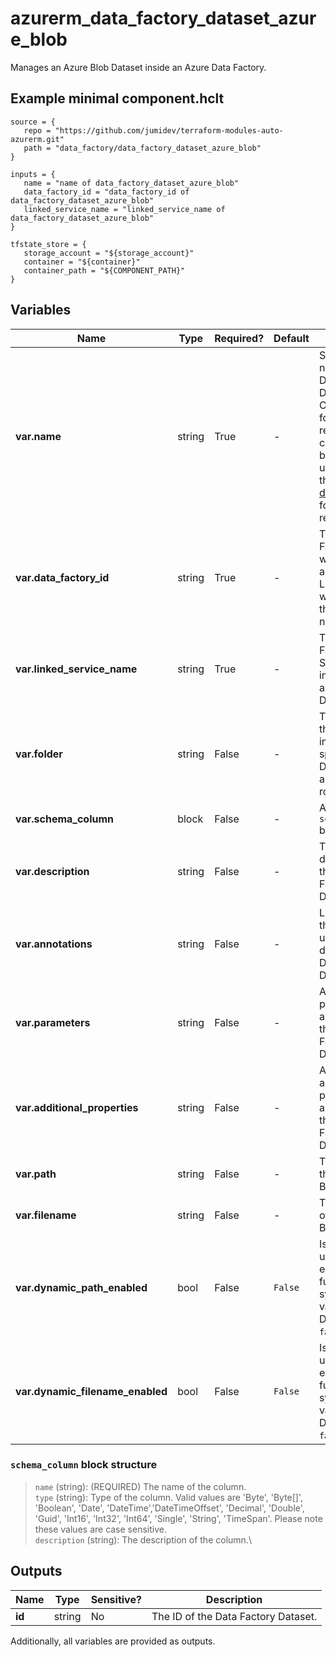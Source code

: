 # azurerm_data_factory_dataset_azure_blob

Manages an Azure Blob Dataset inside an Azure Data Factory.

## Example minimal component.hclt

```hcl
source = {
   repo = "https://github.com/jumidev/terraform-modules-auto-azurerm.git" 
   path = "data_factory/data_factory_dataset_azure_blob" 
}

inputs = {
   name = "name of data_factory_dataset_azure_blob" 
   data_factory_id = "data_factory_id of data_factory_dataset_azure_blob" 
   linked_service_name = "linked_service_name of data_factory_dataset_azure_blob" 
}

tfstate_store = {
   storage_account = "${storage_account}" 
   container = "${container}" 
   container_path = "${COMPONENT_PATH}" 
}

```

## Variables

| Name | Type | Required? |  Default  |  Description |
| ---- | ---- | --------- |  ----------- | ----------- |
| **var.name** | string | True | -  |  Specifies the name of the Data Factory Dataset. Changing this forces a new resource to be created. Must be globally unique. See the [Microsoft documentation](https://docs.microsoft.com/azure/data-factory/naming-rules) for all restrictions. | 
| **var.data_factory_id** | string | True | -  |  The Data Factory ID in which to associate the Linked Service with. Changing this forces a new resource. | 
| **var.linked_service_name** | string | True | -  |  The Data Factory Linked Service name in which to associate the Dataset with. | 
| **var.folder** | string | False | -  |  The folder that this Dataset is in. If not specified, the Dataset will appear at the root level. | 
| **var.schema_column** | block | False | -  |  A `schema_column` block. | 
| **var.description** | string | False | -  |  The description for the Data Factory Dataset. | 
| **var.annotations** | string | False | -  |  List of tags that can be used for describing the Data Factory Dataset. | 
| **var.parameters** | string | False | -  |  A map of parameters to associate with the Data Factory Dataset. | 
| **var.additional_properties** | string | False | -  |  A map of additional properties to associate with the Data Factory Dataset. | 
| **var.path** | string | False | -  |  The path of the Azure Blob. | 
| **var.filename** | string | False | -  |  The filename of the Azure Blob. | 
| **var.dynamic_path_enabled** | bool | False | `False`  |  Is the `path` using dynamic expression, function or system variables? Defaults to `false`. | 
| **var.dynamic_filename_enabled** | bool | False | `False`  |  Is the `filename` using dynamic expression, function or system variables? Defaults to `false`. | 

### `schema_column` block structure

> `name` (string): (REQUIRED) The name of the column.\
> `type` (string): Type of the column. Valid values are 'Byte', 'Byte[]', 'Boolean', 'Date', 'DateTime','DateTimeOffset', 'Decimal', 'Double', 'Guid', 'Int16', 'Int32', 'Int64', 'Single', 'String', 'TimeSpan'. Please note these values are case sensitive.\
> `description` (string): The description of the column.\



## Outputs

| Name | Type | Sensitive? | Description |
| ---- | ---- | --------- | --------- |
| **id** | string | No  | The ID of the Data Factory Dataset. | 

Additionally, all variables are provided as outputs.
